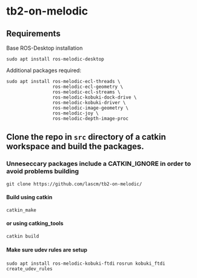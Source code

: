 # tb2-on-melodic

## Requirements

Base ROS-Desktop installation

`sudo apt install ros-melodic-desktop`

Additional packages required:

```
sudo apt install ros-melodic-ecl-threads \
                 ros-melodic-ecl-geometry \
                 ros-melodic-ecl-streams \
                 ros-melodic-kobuki-dock-drive \
                 ros-melodic-kobuki-driver \
                 ros-melodic-image-geometry \
                 ros-melodic-joy \
                 ros-melodic-depth-image-proc
```

## Clone the repo in `src` directory of a catkin workspace and build the packages.

### Unneseccary packages include a CATKIN_IGNORE in order to avoid problems building

`git clone https://github.com/lascm/tb2-on-melodic/`

#### Build using catkin

`catkin_make`

#### or using catking_tools

`catkin build`

#### Make sure udev rules are setup

`sudo apt install ros-melodic-kobuki-ftdi`
`rosrun kobuki_ftdi create_udev_rules`
